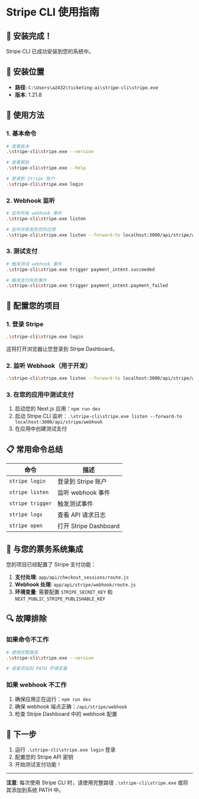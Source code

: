 # Stripe CLI 使用指南

## 🎉 安装完成！

Stripe CLI 已成功安装到您的系统中。

## 📍 安装位置
- **路径**: `C:\Users\a2432\ticketing-ai\stripe-cli\stripe.exe`
- **版本**: 1.21.8

## 🚀 使用方法

### 1. 基本命令
```bash
# 查看版本
.\stripe-cli\stripe.exe --version

# 查看帮助
.\stripe-cli\stripe.exe --help

# 登录到 Stripe 账户
.\stripe-cli\stripe.exe login
```

### 2. Webhook 监听
```bash
# 监听所有 webhook 事件
.\stripe-cli\stripe.exe listen

# 监听并转发到您的应用
.\stripe-cli\stripe.exe listen --forward-to localhost:3000/api/stripe/webhook
```

### 3. 测试支付
```bash
# 触发测试 webhook 事件
.\stripe-cli\stripe.exe trigger payment_intent.succeeded

# 触发支付失败事件
.\stripe-cli\stripe.exe trigger payment_intent.payment_failed
```

## 🔧 配置您的项目

### 1. 登录 Stripe
```bash
.\stripe-cli\stripe.exe login
```
这将打开浏览器让您登录到 Stripe Dashboard。

### 2. 监听 Webhook（用于开发）
```bash
.\stripe-cli\stripe.exe listen --forward-to localhost:3000/api/stripe/webhook
```

### 3. 在您的应用中测试支付
1. 启动您的 Next.js 应用：`npm run dev`
2. 启动 Stripe CLI 监听：`.\stripe-cli\stripe.exe listen --forward-to localhost:3000/api/stripe/webhook`
3. 在应用中创建测试支付

## 📋 常用命令总结

| 命令 | 描述 |
|------|------|
| `stripe login` | 登录到 Stripe 账户 |
| `stripe listen` | 监听 webhook 事件 |
| `stripe trigger` | 触发测试事件 |
| `stripe logs` | 查看 API 请求日志 |
| `stripe open` | 打开 Stripe Dashboard |

## 🎯 与您的票务系统集成

您的项目已经配置了 Stripe 支付功能：

1. **支付处理**: `app/api/checkout_sessions/route.js`
2. **Webhook 处理**: `app/api/stripe/webhook/route.js`
3. **环境变量**: 需要配置 `STRIPE_SECRET_KEY` 和 `NEXT_PUBLIC_STRIPE_PUBLISHABLE_KEY`

## 🔍 故障排除

### 如果命令不工作
```bash
# 使用完整路径
.\stripe-cli\stripe.exe --version

# 或者添加到 PATH 环境变量
```

### 如果 webhook 不工作
1. 确保应用正在运行：`npm run dev`
2. 确保 webhook 端点正确：`/api/stripe/webhook`
3. 检查 Stripe Dashboard 中的 webhook 配置

## 🎉 下一步

1. 运行 `.\stripe-cli\stripe.exe login` 登录
2. 配置您的 Stripe API 密钥
3. 开始测试支付功能！

---

**注意**: 每次使用 Stripe CLI 时，请使用完整路径 `.\stripe-cli\stripe.exe` 或将其添加到系统 PATH 中。
